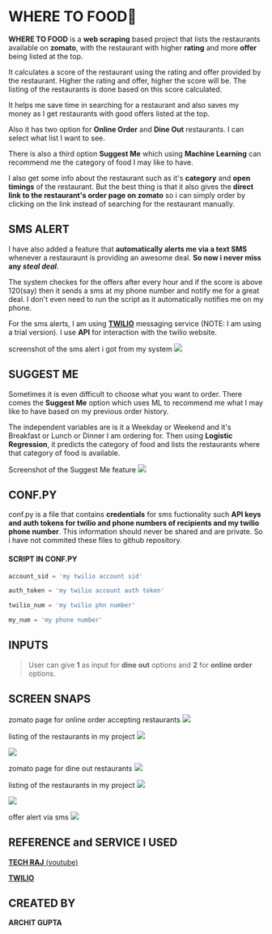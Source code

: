 # **WHERE TO FOOD🌮**

**WHERE TO FOOD** is a **web scraping** based project that lists the restaurants available on **zomato**, with the restaurant with higher **rating** and more **offer** being listed at the top.

It calculates a score of the restaurant using the rating and offer provided by the restaurant. Higher the rating and offer, higher the score will be. The listing of the restaurants is done based on this score calculated.

It helps me save time in searching for a restaurant and also saves my money as I get restaurants with good offers listed at the top.

Also it has two option for **Online Order** and **Dine Out** restaurants. I can select what list I want to see.

There is also a third option **Suggest Me** which using **Machine Learning** can recommend me the category of food I may like to have.

I also get some info about the restaurant such as it's **category** and **open timings** of the restaurant.
But the best thing is that it also gives the **direct link to the restaurant's order page on zomato** so i can simply order by clicking on the link instead of searching for the restaurant manually.


## SMS ALERT

I have also added a feature that **automatically alerts me via a text SMS** whenever a restauraunt is providing an awesome deal. **So now i never miss any _steal deal_**.

The system checkes for the offers after every hour and if the score is above 120(say) then it sends a sms at my phone number and notify me for a great deal.
I don't even need to run the script as it automatically notifies me on my phone.

For the sms alerts, I am using [**TWILIO**](https://www.twilio.com/) messaging service (NOTE: I am using a trial version). I use **API** for interaction with the twilio website.

screenshot of the sms alert i got from my system
![](screensnaps/sms1.jpeg)


## SUGGEST ME

Sometimes it is even difficult to choose what you want to order. There comes the **Suggest Me** option which uses ML to recommend me what I may like to have based on my previous order history.

The independent variables are is it a Weekday or Weekend and it's Breakfast or Lunch or Dinner I am ordering for.
Then using **Logistic Regression**, it predicts the category of food and lists the restaurants where that category of food is available.

Screenshot of the Suggest Me feature
![](screensnaps/suggest_me_1.jpg) 


## CONF.PY

conf.py is a file that contains **credentials** for sms fuctionality such **API keys and auth tokens for twilio and phone numbers of recipients and my twilio phone number**.
This information should never be shared and are private. So i have not commited these files to github repository.

#### SCRIPT IN CONF.PY

```python
account_sid = 'my twilio account sid'

auth_token = 'my twilio account auth token'

twilio_num = 'my twilio phn number'

my_num = 'my phone number'
```


## INPUTS

> User can give **1** as input for **dine out** options and **2** for **online order** options.


## SCREEN SNAPS

zomato page for online order accepting restaurants
![](screensnaps/zomato_online_order_page.png)

listing of the restaurants in my project
![](screensnaps/online_order_1.png)

![](screensnaps/online_order_2.png)

zomato page for dine out restaurants
![](screensnaps/zomato_dine_out_page.png)

listing of the restaurants in my project
![](screensnaps/dine_out_1.png)

![](screensnaps/dine_out_2.png)

offer alert via sms
![](screensnaps/sms2.jpeg)


## REFERENCE and SERVICE I USED

[**TECH RAJ** (youtube)](https://www.youtube.com/watch?v=r1T_Q24Ucng&feature=youtu.be)

[**TWILIO**](https://www.twilio.com/)


## CREATED BY

**ARCHIT GUPTA**
 